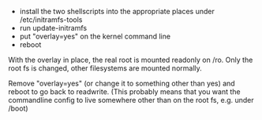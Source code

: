 - install the two shellscripts into the appropriate places under /etc/initramfs-tools
- run update-initramfs
- put "overlay=yes" on the kernel command line
- reboot

With the overlay in place, the real root is mounted readonly on /ro.
Only the root fs is changed, other filesystems are mounted normally.

Remove "overlay=yes" (or change it to something other than yes) and reboot to go back to readwrite.
(This probably means that you want the commandline config to live somewhere other than on the root fs, e.g. under /boot)
